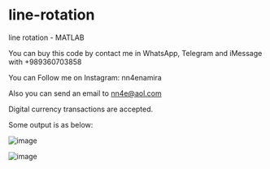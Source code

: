 # line-rotation
line rotation - MATLAB

You can buy this code by contact me in WhatsApp, Telegram and iMessage with +989360703858

You can Follow me on Instagram: nn4enamira

Also you can send an email to nn4e@aol.com

Digital currency transactions are accepted.

Some output is as below:


![image](https://github.com/user-attachments/assets/6656fe21-1169-4f8b-ad05-8baa1a066eeb)

![image](https://github.com/user-attachments/assets/89098ac3-a3cf-433a-9e7a-79d9018ec545)

